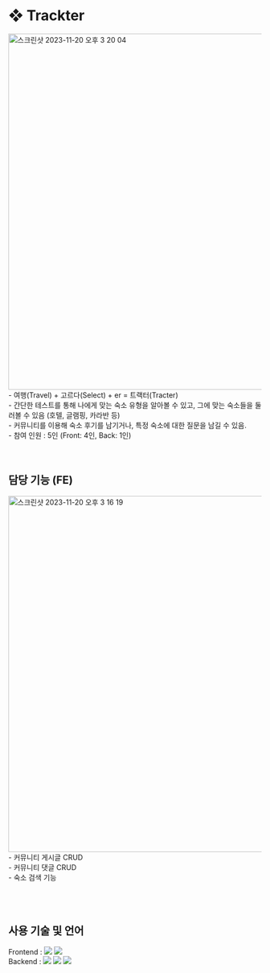 # ❖ Trackter  
<img width="708" alt="스크린샷 2023-11-20 오후 3 20 04" src="https://github.com/user-attachments/assets/87342a06-8756-42b8-be53-dd27c67995f5">
<br />
- 여행(Travel) + 고르다(Select) + er = 트랙터(Tracter) 
<br />
- 간단한 테스트를 통해 나에게 맞는 숙소 유형을 알아볼 수 있고, 그에 맞는 숙소들을 둘러볼 수 있음 (호텔, 글램핑, 카라반 등)
<br />
- 커뮤니티를 이용해 숙소 후기를 남기거나, 특정 숙소에 대한 질문을 남길 수 있음. 
<br />
- 참여 인원 : 5인 (Front: 4인, Back: 1인)
  

<br />
<br />
<br />

## 담당 기능 (FE)
<img width="708" alt="스크린샷 2023-11-20 오후 3 16 19" src="https://github.com/user-attachments/assets/da3c698a-90a9-4eab-be9b-9c30125bf633">
<br />
- 커뮤니티 게시글 CRUD
<br />
- 커뮤니티 댓글 CRUD
<br />
- 숙소 검색 기능
<br />

<br />
<br />
<br />

## 사용 기술 및 언어  
Frontend : <img src="https://img.shields.io/badge/react-61DAFB?style=for-the-badge&logo=react&logoColor=black"> <img src="https://img.shields.io/badge/typescript-3178C6?style=for-the-badge&logo=typescript&logoColor=white"> 
<br />
Backend : <img src="https://img.shields.io/badge/node.js-339933?style=for-the-badge&logo=Node.js&logoColor=white"> <img src="https://img.shields.io/badge/typescript-3178C6?style=for-the-badge&logo=typescript&logoColor=white"> <img src="https://img.shields.io/badge/mysql-4479A1?style=for-the-badge&logo=mysql&logoColor=white">


